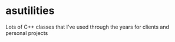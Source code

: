 # asutilities
Lots of C++ classes that I've used through the years for clients and personal projects
